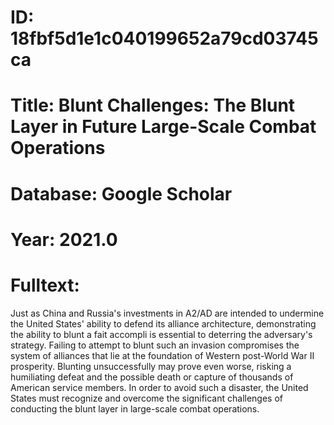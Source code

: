 # ID: 18fbf5d1e1c040199652a79cd03745ca
# Title: Blunt Challenges: The Blunt Layer in Future Large-Scale Combat Operations
# Database: Google Scholar
# Year: 2021.0
# Fulltext:
Just as China and Russia's investments in A2/AD are intended to undermine the United States' ability to defend its alliance architecture, demonstrating the ability to blunt a fait accompli is essential to deterring the adversary's strategy.
Failing to attempt to blunt such an invasion compromises the system of alliances that lie at the foundation of Western post-World War II prosperity.
Blunting unsuccessfully may prove even worse, risking a humiliating defeat and the possible death or capture of thousands of American service members.
In order to avoid such a disaster, the United States must recognize and overcome the significant challenges of conducting the blunt layer in large-scale combat operations.